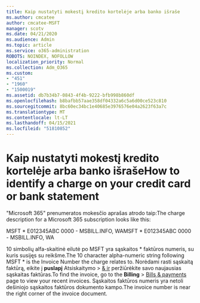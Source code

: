 ```yaml
---
title: Kaip nustatyti mokestį kredito kortelėje arba banko išraše
ms.author: cmcatee
author: cmcatee-MSFT
manager: scotv
ms.date: 04/21/2020
ms.audience: Admin
ms.topic: article
ms.service: o365-administration
ROBOTS: NOINDEX, NOFOLLOW
localization_priority: Normal
ms.collection: Adm_O365
ms.custom:
- "451"
- "1960"
- "1500019"
ms.assetid: db7b34b7-0843-4f4b-9222-bfb998b860df
ms.openlocfilehash: b8bafbb57aae358df04332a6c5a6d00ce523c810
ms.sourcegitcommit: 8bc60ec34bc1e40685e3976576e04a2623f63a7c
ms.translationtype: MT
ms.contentlocale: lt-LT
ms.lasthandoff: 04/15/2021
ms.locfileid: "51810852"
---
```

# <a name="how-to-identify-a-charge-on-your-credit-card-or-bank-statement"></a><span data-ttu-id="60e5f-102">Kaip nustatyti mokestį kredito kortelėje arba banko išraše</span><span class="sxs-lookup"><span data-stu-id="60e5f-102">How to identify a charge on your credit card or bank statement</span></span>

<span data-ttu-id="60e5f-103">"Microsoft 365" prenumeratos mokesčio aprašas atrodo taip:</span><span class="sxs-lookup"><span data-stu-id="60e5f-103">The charge description for a Microsoft 365 subscription looks like this:</span></span>
  
<span data-ttu-id="60e5f-104">MSFT \* E012345ABC 0000 - MSBILL.INFO, WA</span><span class="sxs-lookup"><span data-stu-id="60e5f-104">MSFT \* E012345ABC 0000 - MSBILL.INFO, WA</span></span>
  
<span data-ttu-id="60e5f-105">10 simbolių alfa-skaitinė eilutė po MSFT yra sąskaitos \* faktūros numeris, su kuris susijęs su reikšme.</span><span class="sxs-lookup"><span data-stu-id="60e5f-105">The 10 character alpha-numeric string following MSFT \* is the Invoice Number the charge relates to.</span></span> <span data-ttu-id="60e5f-106">Norėdami rasti sąskaitą faktūrą, eikite į **puslapį** Atsiskaitymo \> [& ir](https://go.microsoft.com/fwlink/p/?linkid=848039) peržiūrėkite savo naujausias sąskaitas faktūras.</span><span class="sxs-lookup"><span data-stu-id="60e5f-106">To find the invoice, go to the **Billing** \> [Bills & payments](https://go.microsoft.com/fwlink/p/?linkid=848039) page to view your recent invoices.</span></span> <span data-ttu-id="60e5f-107">Sąskaitos faktūros numeris yra netoli dešiniojo sąskaitos faktūros dokumento kampo.</span><span class="sxs-lookup"><span data-stu-id="60e5f-107">The invoice number is near the right corner of the invoice document.</span></span>